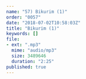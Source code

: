 ```yaml
---
name: "57) Bikurim (1)"
order: "0057"
date: "2018-07-02T10:58:03Z"
title: "Bikurim (1)"
keywords: []
file:
- ext: ".mp3"
  mime: "audio/mp3"
  size: 3489646
  duration: "2:25"
published: true
---
```

